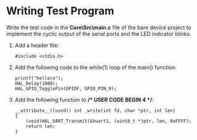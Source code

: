 # Writing Test Program<a name="EN-US_TOPIC_0314628521"></a>

Write the test code in the  **Core\\Src\\main.c**  file of the bare device project to implement the cyclic output of the serial ports and the LED indicator blinks.

1.  Add a header file:

    ```
    #include <stdio.h>
    ```

2.  Add the following code to the while\(1\) loop of the main\(\) function:

    ```
    printf("hello\n");
    HAL_Delay(1000);
    HAL_GPIO_TogglePin(GPIOF, GPIO_PIN_9);
    ```

3.  Add the following function to  **/\* USER CODE BEGIN 4 \*/**:

    ```
    __attribute__((used)) int _write(int fd, char *ptr, int len)
    {
        (void)HAL_UART_Transmit(&huart1, (uint8_t *)ptr, len, 0xFFFF);
        return len;
    }
    ```


